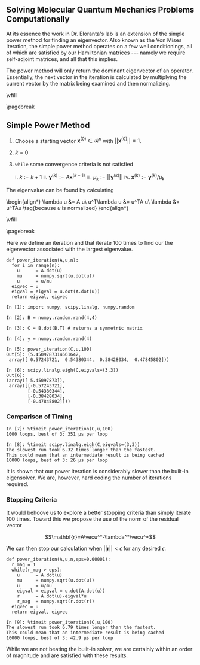 ## Solving Molecular Quantum Mechanics Problems Computationally

At its essence the work in Dr. Eloranta's lab is an extension of the simple power method for finding an eigenvector. 
Also known as the Von Mises Iteration, the simple power method operates on a few well conditionings, all of which 
are satisfied by our Hamiltonian matrices --- namely we require self-adjoint matrices, and all that this implies. 

The power method will only return the dominant eigenvector of an operator. Essentially, the next vector in the iteration
is calculated by multiplying the current vector by the matrix being examined and then normalizing.

\vfill

\pagebreak

## Simple Power Method

1. Choose a starting vector $\mathbf{x}^{(0)}\in\mathcal{R}^n$ with
$\rvert\rvert\mathbf{x}^{(0)}\rvert\rvert=1$.
2. $k=0$
3. `while` some convergence criteria is not satisfied

    i. $k:=k+1$
    ii. $\mathbf{y}^{(k)}:=A\mathbf{x}^{(k-1)}$
    iii. $\mu_k:=\rvert\rvert\mathbf{y}^{(k)}\rvert\rvert$
    iv. $\mathbf{x}^{(k)}:=\mathbf{y}^{(k)}/\mu_k$

The eigenvalue can be found by calculating

\begin{align*}
\lambda u &= A u\\
u^T\lambda u &= u^TA u\\
\lambda &= u^TAu \tag{because $u$ is normalized}
\end{align*}

\vfill

\pagebreak

Here we define an iteration and that iterate 100 times to find our the eigenvector associated with the largest eigenvalue.

```
def power_iteration(A,u,n):
  for i in range(n):
    u      = A.dot(u)
    mu     = numpy.sqrt(u.dot(u))
    u      = u/mu
  eigvec = u
  eigval = eigval = u.dot(A.dot(u))
  return eigval, eigvec

In [1]: import numpy, scipy.linalg, numpy.random

In [2]: B = numpy.random.rand(4,4)

In [3]: C = B.dot(B.T) # returns a symmetric matrix

In [4]: y = numpy.random.rand(4)

In [5]: power_iteration(C,u,100)
Out[5]: (5.4509787314661642,
 array([ 0.57243721,  0.54380344,  0.38428034,  0.47845802]))

In [6]: scipy.linalg.eigh(C,eigvals=(3,3))
Out[6]:
(array([ 5.45097873]), 
 array([[-0.57243721],
        [-0.54380344],
        [-0.38428034],
        [-0.47845802]]))
```

### Comparison of Timing

```
In [7]: %timeit power_iteration(C,u,100)
1000 loops, best of 3: 351 µs per loop

In [8]: %timeit scipy.linalg.eigh(C,eigvals=(3,3))
The slowest run took 6.32 times longer than the fastest. 
This could mean that an intermediate result is being cached
10000 loops, best of 3: 26 µs per loop
```

It is shown that our power iteration is considerably slower than the built-in eigensolver. We are, however, hard coding the number of iterations required. 

### Stopping Criteria

It would behoove us to explore a better stopping criteria than simply iterate 100 times. Toward this we propose the use of the norm of the residual vector

$$\mathbf{r}=A\vecu^*-\lambda^*\vecu^*$$ 

We can then stop our calculation when $\rvert\rvert\mathbf r \rvert\rvert<\epsilon$ for any desired $\epsilon$.

```
def power_iteration(A,u,n,eps=0.00001):
  r_mag = 1
  while(r_mag > eps):
    u      = A.dot(u)
    mu     = numpy.sqrt(u.dot(u))
    u      = u/mu
    eigval = eigval = u.dot(A.dot(u))
    r      = A.dot(u)-eigval*u
    r_mag  = numpy.sqrt(r.dot(r))
  eigvec = u
  return eigval, eigvec

In [9]: %timeit power_iteration(C,u,100)
The slowest run took 6.79 times longer than the fastest. 
This could mean that an intermediate result is being cached
10000 loops, best of 3: 42.9 µs per loop
```

While we are not beating the built-in solver, we are certainly within an order of magnitude and are satisfied with these results. 
